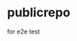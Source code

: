 # publicrepo
for e2e test































































































































































































































































































































































































































































































































































































































































































































































































































































































































































































































































































































































































































































































































































































































































































































































































































































































































































































































































































































































































































































































































































































